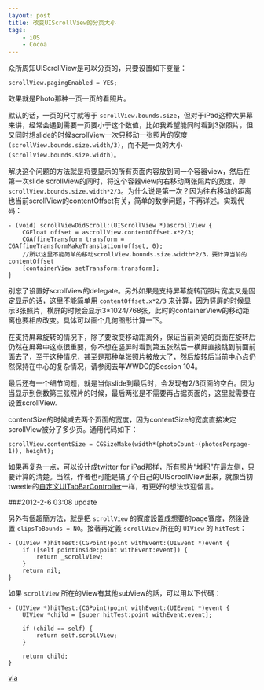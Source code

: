 ```yaml
---
layout: post
title: 改变UIScrollView的分页大小
tags:
    - iOS
    - Cocoa
---
```

众所周知UIScrollView是可以分页的，只要设置如下变量：

``scrollView.pagingEnabled = YES;``

效果就是Photo那种一页一页的看照片。

默认的话，一页的尺寸就等于 `scrollView.bounds.size`，但对于iPad这种大屏幕来讲，经常会遇到需要一页要小于这个数值，比如我希望能同时看到3张照片，但又同时想slide的时候scrollView一次只移动一张照片的宽度 `(scrollView.bounds.size.width/3)`，而不是一页的大小 `(scrollView.bounds.size.width)`。

解决这个问题的方法就是将要显示的所有页面内容放到同一个容器view，然后在第一次slide scrollView的同时，将这个容器view向右移动两张照片的宽度，即 `scrollView.bounds.size.width*2/3`。为什么说是第一次？因为往右移动的距离也当前scrollView的contentOffset有关，简单的数学问题，不再详述。实现代码：

```objc
- (void) scrollViewDidScroll:(UIScrollView *)ascrollView {
    CGFloat offset = ascrollView.contentOffset.x*2/3;
    CGAffineTransform transform = CGAffineTransformMakeTranslation(offset, 0);
    //所以这里不能简单的移动scrollView.bounds.size.width*2/3，要计算当前的contentOffset
    [containerView setTransform:transform];
}
```

别忘了设置好scrollView的delegate。另外如果是支持屏幕旋转而照片宽度又是固定显示的话，这里不能简单用 `contentOffset.x*2/3` 来计算，因为竖屏的时候显示3张照片，横屏的时候会显示3*1024/768张，此时的containerView的移动距离也要相应改变。具体可以画个几何图形计算一下。

在支持屏幕旋转的情况下，除了要改变移动距离外，保证当前浏览的页面在旋转后仍然在屏幕中这点很重要，你不想在竖屏时看到第五张然后一横屏直接跳到前面前面去了，至于这种情况，甚至是那种单张照片被放大了，然后旋转后当前中心点仍然保持在中心的复杂情况，请参阅去年WWDC的Session 104。

最后还有一个细节问题，就是当你slide到最后时，会发现有2/3页面的空白。因为当显示到倒数第三张照片的时候，最后两张是不需要再占据页面的，这里就需要在设置scrollView.

contentSize的时候减去两个页面的宽度，因为contentSize的宽度直接决定scrollView被分了多少页。通用代码如下：

```objc
scrollView.contentSize = CGSizeMake(width*(photoCount-(photosPerpage-1)), height);
```

如果再复杂一点，可以设计成twitter for iPad那样，所有照片“堆积”在最左侧，只要计算的清楚。当然，作者也可能是搞了个自己的UIScroollView出来，就像当初tweetie的[自定义UITabBarController](http://stackoverflow.com/questions/576764/tab-bar-controller-inside-a-navigation-controller-or-sharing-a-navigation-root-v)一样，有更好的想法欢迎留言。

###2012-2-6 03:08 update

另外有個超簡方法，就是把 `scrollView` 的寬度設置成想要的page寬度，然後設置 `clipsToBounds = NO`。接著再定義 `scrollView` 所在的 `UIView` 的 `hitTest`：

```objc
- (UIView *)hitTest:(CGPoint)point withEvent:(UIEvent *)event {
    if ([self pointInside:point withEvent:event]) {
        return _scrollView;
    }
    return nil;
}
```

如果 `scrollView` 所在的View有其他subView的話，可以用以下代碼：

```objc
- (UIView *)hitTest:(CGPoint)point withEvent:(UIEvent *)event {
    UIView *child = [super hitTest:point withEvent:event];

    if (child == self) {
        return self.scrollView;
    }

    return child;
}
```

[via](http://blog.proculo.de/archives/180-Paging-enabled-UIScrollView-With-Previews.html)
